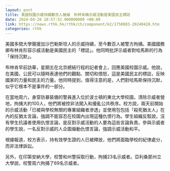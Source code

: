 ```yaml
---
layout: post
title: 美國校園示威持續數百人被捕　布林肯稱示威活動是美國民主標誌
date: 2024-04-28 10:57:52.000000000 +08:00
link: https://news.rthk.hk/rthk/ch/component/k2/1750883-20240428.htm
categories: rthk
---
```


美國多間大學聲援加沙巴勒斯坦人的示威持續，至今數百人被警方拘捕。美國國務卿布林肯形容示威活動是美國民主的「標誌」。他同時批評示威者對哈馬斯的行為「保持沉默」。

布林肯早前訪華，星期五在北京總結行程的記者會上，回應美國校園示威。他說，在美國，公民可以隨時表達他們的觀點、關切和憤怒，這是美國民主的標誌，反映國家的力量和民主的力量。他同時提到，值得注意的是，人們對哈馬斯保持沉默，似乎它根本不是事件的一部分。

在當地周六，身穿防暴裝備的警員進入位於波士頓的東北大學校園，清除示威者營地，拘捕大約100人，他們將被控非法闖入和擾亂公共秩序。校方說，兩天前開始的示威活動「已被與學校無關的專業組織者滲透」並使用包包括「殺死猶太人」在內的反猶太言論，強調不能容忍在校園內出現這種仇恨行為。學生組織反駁說，沒有學生抗議者使用仇恨言論，是反對示威活動的人要為這些言論負責。參與示威者的學生說，一名反對示威的人企圖煽動仇恨言論，強調示威活動和平。

根據報道，校方表示，持有效學生證的人已被釋放，他們將面臨學校的紀律處分，而非法律訴訟。

另外，在印第安納大學，校警和州警採取行動，拘捕23名示威者。亞利桑那州立大學說，校警周六拘捕了69名示威者。
